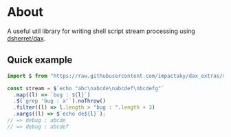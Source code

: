 # About

A useful util library for writing shell script stream processing using
[dsherret/dax](https://github.com/dsherret/dax).

## Quick example

```typescript
import $ from "https://raw.githubusercontent.com/impactaky/dax_extras/main/mod.ts";

const stream = $`echo "abc\nabcde\nabcdef\nbcdefg"`
  .map((l) => `bug : ${l}`)
  .$(`grep 'bug : a'`).noThrow()
  .filter((l) => l.length > "bug : ".length + 3)
  .xargs((l) => $`echo de${l}`);
// => debug : abcde
// => debug : abcdef
```
